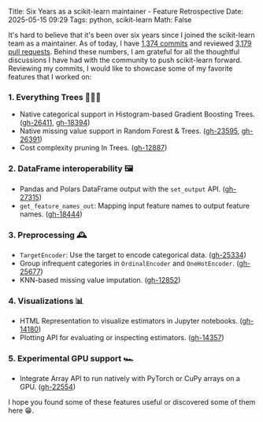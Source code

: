 Title: Six Years as a scikit-learn maintainer - Feature Retrospective
Date: 2025-05-15 09:29
Tags: python, scikit-learn
Math: False

It's hard to believe that it's been over six years since I joined the scikit-learn team as a maintainer. As of today, I have [1,374 commits](https://github.com/scikit-learn/scikit-learn/graphs/contributors) and reviewed [3,179 pull requests](https://github.com/scikit-learn/scikit-learn/pulls?q=is%3Apr+is%3Aopen+reviewed-by%3A%40me). Behind these numbers, I am grateful for all the thoughtful discussions I have had with the community to push scikit-learn forward. Reviewing my commits, I would like to showcase some of my favorite features that I worked on:

### 1. Everything Trees 🌲🌲🌲
- Native categorical support in Histogram-based Gradient Boosting Trees. ([gh-26411](https://github.com/scikit-learn/scikit-learn/pull/26411), [gh-18394](https://github.com/scikit-learn/scikit-learn/pull/18394))
- Native missing value support in Random Forest & Trees. ([gh-23595](https://github.com/scikit-learn/scikit-learn/pull/23595), [gh-26391](https://github.com/scikit-learn/scikit-learn/pull/26391))
- Cost complexity pruning In Trees. ([gh-12887](https://github.com/scikit-learn/scikit-learn/pull/12887))

### 2. DataFrame interoperability 🖼️
- Pandas and Polars DataFrame output with the `set_output` API. ([gh-27315](https://github.com/scikit-learn/scikit-learn/pull/27315))
- `get_feature_names_out`: Mapping input feature names to output feature names. ([gh-18444](https://github.com/scikit-learn/scikit-learn/pull/18444))

### 3. Preprocessing 🕰️
- `TargetEncoder`: Use the target to encode categorical data. ([gh-25334](https://github.com/scikit-learn/scikit-learn/pull/25334))
- Group infrequent categories in `OrdinalEncoder` and `OneHotEncoder`. ([gh-25677](https://github.com/scikit-learn/scikit-learn/pull/25677))
- KNN-based missing value imputation. ([gh-12852](https://github.com/scikit-learn/scikit-learn/pull/12852))

### 4. Visualizations 📊
- HTML Representation to visualize estimators in Jupyter notebooks. ([gh-14180](https://github.com/scikit-learn/scikit-learn/pull/14180))
- Plotting API for evaluating or inspecting estimators. ([gh-14357](https://github.com/scikit-learn/scikit-learn/pull/14357))

### 5. Experimental GPU support 🏎️
- Integrate Array API to run natively with PyTorch or CuPy arrays on a GPU. ([gh-22554](https://github.com/scikit-learn/scikit-learn/pull/22554))

I hope you found some of these features useful or discovered some of them here 😁.
